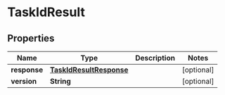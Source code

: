 
# TaskIdResult

## Properties
Name | Type | Description | Notes
------------ | ------------- | ------------- | -------------
**response** | [**TaskIdResultResponse**](TaskIdResultResponse.md) |  |  [optional]
**version** | **String** |  |  [optional]



